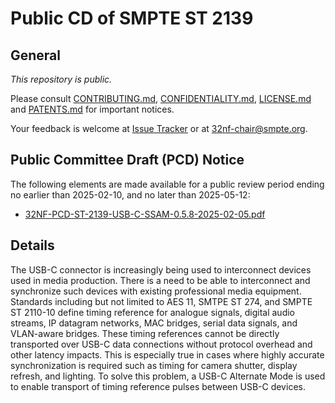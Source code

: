 # Public CD of SMPTE ST 2139

## General

_This repository is *public*._

Please consult [CONTRIBUTING.md](./CONTRIBUTING.md), [CONFIDENTIALITY.md](./CONFIDENTIALITY.md), [LICENSE.md](./LICENSE.md) and
[PATENTS.md](./PATENTS.md) for important notices.

Your feedback is welcome at [Issue Tracker](https://github.com/SMPTE/st2139/issues) or at [32nf-chair@smpte.org](mailto:32nf-chair@smpte.org).

## Public Committee Draft (PCD) Notice

The following elements are made available for a public review period ending no earlier than 2025-02-10, and no later than 2025-05-12:

* <a href="https://github.com/SMPTE/st2139/blob/main/32NF-PCD-ST-2139-USB-C-SSAM-0.5.8-2025-02-05.pdf">32NF-PCD-ST-2139-USB-C-SSAM-0.5.8-2025-02-05.pdf</a>

## Details

The USB-C connector is increasingly being used to interconnect devices used in media production. There is a need to be able to interconnect and synchronize such devices with existing professional media equipment. Standards including but not limited to AES 11, SMTPE ST 274, and SMPTE ST 2110-10 define timing reference for analogue signals, digital audio streams, IP datagram networks, MAC bridges, serial data signals, and VLAN-aware bridges. These timing references cannot be directly transported over USB-C data connections without protocol overhead and other latency impacts. This is especially true in cases where highly accurate synchronization is required such as timing for camera shutter, display refresh, and lighting. To solve this problem, a USB-C Alternate Mode is used to enable transport of timing reference pulses between USB-C devices.
